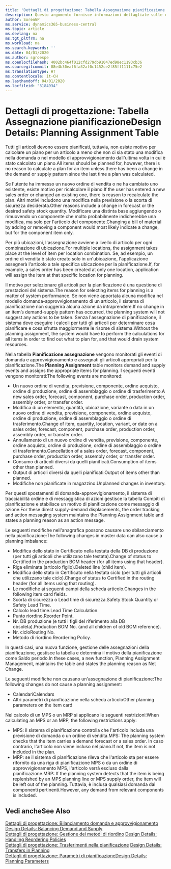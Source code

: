 ```yaml
---
title: 'Dettagli di progettazione: Tabella Assegnazione pianificazione | Microsoft Docs'
description: Questo argomento fornisce informazioni dettagliate sulle conseguenze relative alla modifica del metodo di pianificazione per un articolo.
author: SorenGP
ms.service: dynamics365-business-central
ms.topic: article
ms.devlang: na
ms.tgt_pltfrm: na
ms.workload: na
ms.search.keywords: ''
ms.date: 04/01/2020
ms.author: sgroespe
ms.openlocfilehash: 4002bc464f012cfd279db91047ed98ec1193cb36
ms.sourcegitcommit: 88e4b30eaf6fa32af0c1452ce2f85ff1111c75e2
ms.translationtype: HT
ms.contentlocale: it-CH
ms.lasthandoff: 04/01/2020
ms.locfileid: "3184934"
---
```

# <a name="design-details-planning-assignment-table"></a><span data-ttu-id="47ea0-103">Dettagli di progettazione: Tabella Assegnazione pianificazione</span><span class="sxs-lookup"><span data-stu-id="47ea0-103">Design Details: Planning Assignment Table</span></span>
<span data-ttu-id="47ea0-104">Tutti gli articoli devono essere pianificati, tuttavia, non esiste motivo per calcolare un piano per un articolo a meno che non ci sia stato una modifica nella domanda o nel modello di approvvigionamento dall'ultima volta in cui è stato calcolato un piano.</span><span class="sxs-lookup"><span data-stu-id="47ea0-104">All items should be planned for, however, there is no reason to calculate a plan for an item unless there has been a change in the demand or supply pattern since the last time a plan was calculated.</span></span>  

<span data-ttu-id="47ea0-105">Se l'utente ha immesso un nuovo ordine di vendita o ne ha cambiato uno esistente, esiste motivo per ricalcolare il piano.</span><span class="sxs-lookup"><span data-stu-id="47ea0-105">If the user has entered a new sales order or changed an existing one, there is reason to recalculate the plan.</span></span> <span data-ttu-id="47ea0-106">Altri motivi includono una modifica nella previsione o la scorta di sicurezza desiderata.</span><span class="sxs-lookup"><span data-stu-id="47ea0-106">Other reasons include a change in forecast or the desired safety stock quantity.</span></span> <span data-ttu-id="47ea0-107">Modificare una distinta base aggiungendo o rimuovendo un componente che molto probabilmente indicherebbe una modifica, ma solo per l'articolo del componente.</span><span class="sxs-lookup"><span data-stu-id="47ea0-107">Changing a bill of material by adding or removing a component would most likely indicate a change, but for the component item only.</span></span>  

<span data-ttu-id="47ea0-108">Per più ubicazioni, l'assegnazione avviene a livello di articolo per ogni combinazione di ubicazione.</span><span class="sxs-lookup"><span data-stu-id="47ea0-108">For multiple locations, the assignment takes place at the level of item per location combination.</span></span> <span data-ttu-id="47ea0-109">Se, ad esempio, un ordine di vendita è stato creato solo in un'ubicazione, l'applicazione assegnerà l'articolo a tale specifica ubicazione per la pianificazione.</span><span class="sxs-lookup"><span data-stu-id="47ea0-109">If, for example, a sales order has been created at only one location, application will assign the item at that specific location for planning.</span></span>  

<span data-ttu-id="47ea0-110">Il motivo per selezionare gli articoli per la pianificazione è una questione di prestazioni del sistema.</span><span class="sxs-lookup"><span data-stu-id="47ea0-110">The reason for selecting items for planning is a matter of system performance.</span></span> <span data-ttu-id="47ea0-111">Se non viene apportata alcuna modifica nel modello domanda-approvvigionamento di un articolo, il sistema di pianificazione non suggerirà alcuna azione da intraprendere.</span><span class="sxs-lookup"><span data-stu-id="47ea0-111">If no change in an item’s demand-supply pattern has occurred, the planning system will not suggest any actions to be taken.</span></span> <span data-ttu-id="47ea0-112">Senza l'assegnazione di pianificazione, il sistema deve eseguire i calcoli per tutti gli articoli per determinare cosa pianificare e cosa sfrutta maggiormente le risorse di sistema.</span><span class="sxs-lookup"><span data-stu-id="47ea0-112">Without the planning assignment, the system would have to perform the calculations for all items in order to find out what to plan for, and that would drain system resources.</span></span>  

<span data-ttu-id="47ea0-113">Nella tabella **Pianificazione assegnazione** vengono monitorati gli eventi di domanda e approvvigionamento e assegnati gli articoli appropriati per la pianificazione.</span><span class="sxs-lookup"><span data-stu-id="47ea0-113">The **Planning Assignment** table monitors demand and supply events and assigns the appropriate items for planning.</span></span> <span data-ttu-id="47ea0-114">I seguenti eventi vengono monitorati:</span><span class="sxs-lookup"><span data-stu-id="47ea0-114">The following events are monitored:</span></span>  

* <span data-ttu-id="47ea0-115">Un nuovo ordine di vendita, previsione, componente, ordine acquisto, ordine di produzione, ordine di assemblaggio o ordine di trasferimento.</span><span class="sxs-lookup"><span data-stu-id="47ea0-115">A new sales order, forecast, component, purchase order, production order, assembly order, or transfer order.</span></span>  
* <span data-ttu-id="47ea0-116">Modifica di un elemento, quantità, ubicazione, variante o data in un nuovo ordine di vendita, previsione, componente, ordine acquisto, ordine di produzione, ordine di assemblaggio o ordine di trasferimento.</span><span class="sxs-lookup"><span data-stu-id="47ea0-116">Change of item, quantity, location, variant, or date on a sales order, forecast, component, purchase order, production order, assembly order, or transfer order.</span></span>  
* <span data-ttu-id="47ea0-117">Annullamento di un nuovo ordine di vendita, previsione, componente, ordine acquisto, ordine di produzione, ordine di assemblaggio o ordine di trasferimento.</span><span class="sxs-lookup"><span data-stu-id="47ea0-117">Cancellation of a sales order, forecast, component, purchase order, production order, assembly order, or transfer order.</span></span>  
* <span data-ttu-id="47ea0-118">Consumo di articoli diversi da quelli pianificati.</span><span class="sxs-lookup"><span data-stu-id="47ea0-118">Consumption of items other than planned.</span></span>  
* <span data-ttu-id="47ea0-119">Output di articoli diversi da quelli pianificati.</span><span class="sxs-lookup"><span data-stu-id="47ea0-119">Output of items other than planned.</span></span>  
* <span data-ttu-id="47ea0-120">Modifiche non pianificate in magazzino.</span><span class="sxs-lookup"><span data-stu-id="47ea0-120">Unplanned changes in inventory.</span></span>  

<span data-ttu-id="47ea0-121">Per questi spostamenti di domanda-approvvigionamento, il sistema di tracciabilità ordine e di messaggistica di azioni gestisce la tabella Compiti di pianificazione e stabilisce un motivo di pianificazione come messaggio di azione.</span><span class="sxs-lookup"><span data-stu-id="47ea0-121">For these direct supply-demand displacements, the order tracking and action messaging system maintains the Planning Assignment table and states a planning reason as an action message.</span></span>  

<span data-ttu-id="47ea0-122">Le seguenti modifiche nell'anagrafica possono causare uno sbilanciamento nella pianificazione:</span><span class="sxs-lookup"><span data-stu-id="47ea0-122">The following changes in master data can also cause a planning imbalance:</span></span>  

* <span data-ttu-id="47ea0-123">Modifica dello stato in Certificato nella testata della DB di produzione (per tutti gli articoli che utilizzano tale testata).</span><span class="sxs-lookup"><span data-stu-id="47ea0-123">Change of status to Certified in the production BOM header (for all items using that header).</span></span>  
* <span data-ttu-id="47ea0-124">Riga eliminata (articolo figlio).</span><span class="sxs-lookup"><span data-stu-id="47ea0-124">Deleted line (child item).</span></span>  
* <span data-ttu-id="47ea0-125">Modifica dello stato in Certificato nella testata ciclo (per tutti gli articoli che utilizzano tale ciclo).</span><span class="sxs-lookup"><span data-stu-id="47ea0-125">Change of status to Certified in the routing header (for all items using that routing).</span></span>  
* <span data-ttu-id="47ea0-126">Le modifiche ai seguenti campi della scheda articolo.</span><span class="sxs-lookup"><span data-stu-id="47ea0-126">Changes in the following item card fields.</span></span>  
* <span data-ttu-id="47ea0-127">Scorta di sicurezza o Lead time di sicurezza.</span><span class="sxs-lookup"><span data-stu-id="47ea0-127">Safety Stock Quantity or Safety Lead Time.</span></span>  
* <span data-ttu-id="47ea0-128">Calcolo lead time.</span><span class="sxs-lookup"><span data-stu-id="47ea0-128">Lead Time Calculation.</span></span>  
* <span data-ttu-id="47ea0-129">Punto riordino.</span><span class="sxs-lookup"><span data-stu-id="47ea0-129">Reorder Point.</span></span>  
* <span data-ttu-id="47ea0-130">Nr. DB produzione (e tutti i figli del riferimento alla DB obsoleta).</span><span class="sxs-lookup"><span data-stu-id="47ea0-130">Production BOM No. (and all children of old BOM reference).</span></span>  
* <span data-ttu-id="47ea0-131">Nr. ciclo</span><span class="sxs-lookup"><span data-stu-id="47ea0-131">Routing No.</span></span>  
* <span data-ttu-id="47ea0-132">Metodo di riordino.</span><span class="sxs-lookup"><span data-stu-id="47ea0-132">Reordering Policy.</span></span>  

<span data-ttu-id="47ea0-133">In questi casi, una nuova funzione, gestione delle assegnazioni della pianificazione, gestisce la tabella e determina il motivo della pianificazione come Saldo periodo.</span><span class="sxs-lookup"><span data-stu-id="47ea0-133">In these cases, a new function, Planning Assignment Management, maintains the table and states the planning reason as Net Change.</span></span>  

<span data-ttu-id="47ea0-134">Le seguenti modifiche non causano un'assegnazione di pianificazione:</span><span class="sxs-lookup"><span data-stu-id="47ea0-134">The following changes do not cause a planning assignment:</span></span>  

* <span data-ttu-id="47ea0-135">Calendari</span><span class="sxs-lookup"><span data-stu-id="47ea0-135">Calendars</span></span>  
* <span data-ttu-id="47ea0-136">Altri parametri di pianificazione nella scheda articolo</span><span class="sxs-lookup"><span data-stu-id="47ea0-136">Other planning parameters on the item card</span></span>  

<span data-ttu-id="47ea0-137">Nel calcolo di un MPS o un MRP si applicano le seguenti restrizioni:</span><span class="sxs-lookup"><span data-stu-id="47ea0-137">When calculating an MPS or an MRP, the following restrictions apply:</span></span>  

* <span data-ttu-id="47ea0-138">MPS: il sistema di pianificazione controlla che l'articolo includa una previsione di domanda o un ordine di vendita.</span><span class="sxs-lookup"><span data-stu-id="47ea0-138">MPS: The planning system checks that the item carries a demand forecast or a sales order.</span></span> <span data-ttu-id="47ea0-139">In caso contrario, l'articolo non viene incluso nel piano.</span><span class="sxs-lookup"><span data-stu-id="47ea0-139">If not, the item is not included in the plan.</span></span>  
* <span data-ttu-id="47ea0-140">MRP: se il sistema di pianificazione rileva che l'articolo sta per essere rifornito da una riga di pianificazione MPS o da un ordine di approvvigionamento MPS, l'articolo verrà escluso dalla pianificazione.</span><span class="sxs-lookup"><span data-stu-id="47ea0-140">MRP: If the planning system detects that the item is being replenished by an MPS planning line or MPS supply order, the item will be left out of the planning.</span></span> <span data-ttu-id="47ea0-141">Tuttavia, è inclusa qualsiasi domanda dai componenti pertinenti.</span><span class="sxs-lookup"><span data-stu-id="47ea0-141">However, any demand from relevant components is included.</span></span>  

## <a name="see-also"></a><span data-ttu-id="47ea0-142">Vedi anche</span><span class="sxs-lookup"><span data-stu-id="47ea0-142">See Also</span></span>  
<span data-ttu-id="47ea0-143">[Dettagli di progettazione: Bilanciamento domanda e approvvigionamento](design-details-balancing-demand-and-supply.md) </span><span class="sxs-lookup"><span data-stu-id="47ea0-143">[Design Details: Balancing Demand and Supply](design-details-balancing-demand-and-supply.md) </span></span>  
<span data-ttu-id="47ea0-144">[Dettagli di progettazione: Gestione dei metodi di riordino](design-details-handling-reordering-policies.md) </span><span class="sxs-lookup"><span data-stu-id="47ea0-144">[Design Details: Handling Reordering Policies](design-details-handling-reordering-policies.md) </span></span>  
<span data-ttu-id="47ea0-145">[Dettagli di progettazione: Trasferimenti nella pianificazione](design-details-transfers-in-planning.md) </span><span class="sxs-lookup"><span data-stu-id="47ea0-145">[Design Details: Transfers in Planning](design-details-transfers-in-planning.md) </span></span>  
[<span data-ttu-id="47ea0-146">Dettagli di progettazione: Parametri di pianificazione</span><span class="sxs-lookup"><span data-stu-id="47ea0-146">Design Details: Planning Parameters</span></span>](design-details-planning-parameters.md)  
